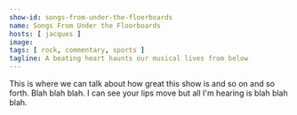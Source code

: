 ```yaml
---
show-id: songs-from-under-the-floorboards
name: Songs From Under the Floorboards
hosts: [ jacques ]
image:
tags: [ rock, commentary, sports ]
tagline: A beating heart haunts our musical lives from below
---
```


This is where we can talk about how great this show is and so on and so forth. Blah blah blah. I can see your lips move but all I'm hearing is blah blah blah.
